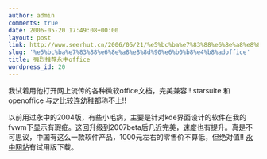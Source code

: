 ```yaml
---
author: admin
comments: true
date: 2006-05-20 17:49:08+00:00
layout: post
link: http://www.seerhut.cn/2006/05/21/%e5%bc%ba%e7%83%88%e6%8e%a8%e8%8d%90%e6%b0%b8%e4%b8%adoffice/
slug: '%e5%bc%ba%e7%83%88%e6%8e%a8%e8%8d%90%e6%b0%b8%e4%b8%adoffice'
title: 强烈推荐永中office
wordpress_id: 20
---
```


我试着用他打开网上流传的各种微软office文档，完美兼容!! starsuite 和 openoffice 与之比较连幼稚都称不上!!
<!-- more -->
以前用过永中的2004版，有些小毛病，主要是针对kde界面设计的软件在我的fvwm下显示有瑕疵。这回升级到2007beta后几近完美，速度也有提升。真是不可思议，中国有这么一款软件产品，1000元左右的零售价不算低，但绝对值!!
[永中网站](http://www.evermoresw.com/webch/index.jsp)有试用版下载。
